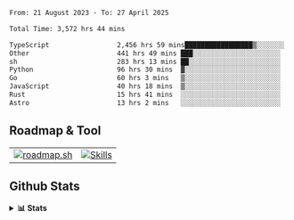 <!--START_SECTION:waka-->

```txt
From: 21 August 2023 - To: 27 April 2025

Total Time: 3,572 hrs 44 mins

TypeScript                 2,456 hrs 59 mins█████████████████▒░░░░░░░   68.77 %
Other                      441 hrs 49 mins ███░░░░░░░░░░░░░░░░░░░░░░   12.37 %
sh                         283 hrs 13 mins ██░░░░░░░░░░░░░░░░░░░░░░░   07.93 %
Python                     96 hrs 30 mins  ▓░░░░░░░░░░░░░░░░░░░░░░░░   02.70 %
Go                         60 hrs 3 mins   ▒░░░░░░░░░░░░░░░░░░░░░░░░   01.68 %
JavaScript                 40 hrs 18 mins  ▒░░░░░░░░░░░░░░░░░░░░░░░░   01.13 %
Rust                       15 hrs 41 mins  ░░░░░░░░░░░░░░░░░░░░░░░░░   00.44 %
Astro                      13 hrs 2 mins   ░░░░░░░░░░░░░░░░░░░░░░░░░   00.37 %
```

<!--END_SECTION:waka-->

## Roadmap & Tool
<table align="center">
  <tr>
    <td>
      <a href="https://roadmap.sh">
        <img src="https://roadmap.sh/card/tall/6505f3e78dfc79db2fff8e3e?variant=dark" alt="roadmap.sh" />
      </a>
    </td>
    <td>
      <a href="https://github.com/chaninlaw">
        <img src="https://skillicons.dev/icons?i=js,typescript,nodejs,nestjs,react,next,astro,html,css,tailwind,postgres,prisma,docker,git,rust,go&perline=7&theme=dark" alt="Skills" />
      </a>
    </td>
  </tr>
</table>

## Github Stats
<details close>
  <summary><b>📊 Stats</b></summary>
  <div align="center">
    
<picture>
  <source
    srcset="https://github-readme-stats.vercel.app/api?username=chaninlaw&show_icons=true&theme=dark"
    media="(prefers-color-scheme: dark)"
  />
  <source
    srcset="https://github-readme-stats.vercel.app/api?username=chaninlaw&show_icons=true"
    media="(prefers-color-scheme: light), (prefers-color-scheme: no-preference)"
  />
  <img src="https://github-readme-stats.vercel.app/api?username=chaninlaw&show_icons=true" />
</picture>
    
<picture>
  <source
    srcset="https://github-readme-stats.vercel.app/api/top-langs/?username=chaninlaw&layout=donut&theme=dark"
    media="(prefers-color-scheme: dark)"
  />
  <source
    srcset="https://github-readme-stats.vercel.app/api/top-langs/?username=chaninlaw&layout=donut"
    media="(prefers-color-scheme: light), (prefers-color-scheme: no-preference)"
  />
  <img src="https://github-readme-stats.vercel.app/api/top-langs/?username=chaninlaw&layout=donut" />
</picture>
    
  </div>
  
</details>

